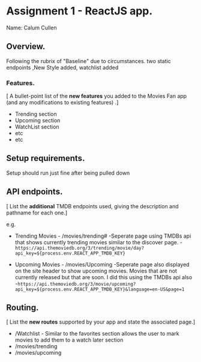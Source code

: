 # Assignment 1 - ReactJS app.

Name: Calum Cullen

## Overview.

Following the rubrix of "Baseline" due to circumstances. two static endpoints ,New Style added, watchlist added

### Features.
[ A bullet-point list of the __new features__ you added to the Movies Fan app (and any modifications to existing features) .]
 
+ Trending section
+ Upcoming section
+ WatchList section
+ etc
+ etc

## Setup requirements.

Setup should run just fine after being pulled down

## API endpoints.

[ List the __additional__ TMDB endpoints used, giving the description and pathname for each one.] 

e.g.
+ Trending Movies - /movies/trending#
  -Seperate page using TMDBs api that shows currently trending movies similar to the discover page. -      `https://api.themoviedb.org/3/trending/movie/day?api_key=${process.env.REACT_APP_TMDB_KEY}`

+ Upcoming Movies - /movies/Upcoming
  -Seperate page also displayed on the site header to show upcoming movies. Movies that are not currently released but that are soon. I did this using the TMDBs api also -`https://api.themoviedb.org/3/movie/upcoming?api_key=${process.env.REACT_APP_TMDB_KEY}&language=en-US&page=1`


## Routing.

[ List the __new routes__ supported by your app and state the associated page.]

+ /Watchlist - Similar to the favorites section allows the user to mark movies to add them to a watch later section
+ /movies/trending
+ /movies/upcoming

